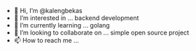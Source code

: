 - 👋 Hi, I’m @kalengbekas
- 👀 I’m interested in ... backend development
- 🌱 I’m currently learning ... golang
- 💞️ I’m looking to collaborate on ... simple open source project
- 📫 How to reach me ... 

<!---
kalengbekas/kalengbekas is a ✨ special ✨ repository because its `README.md` (this file) appears on your GitHub profile.
You can click the Preview link to take a look at your changes.
--->
